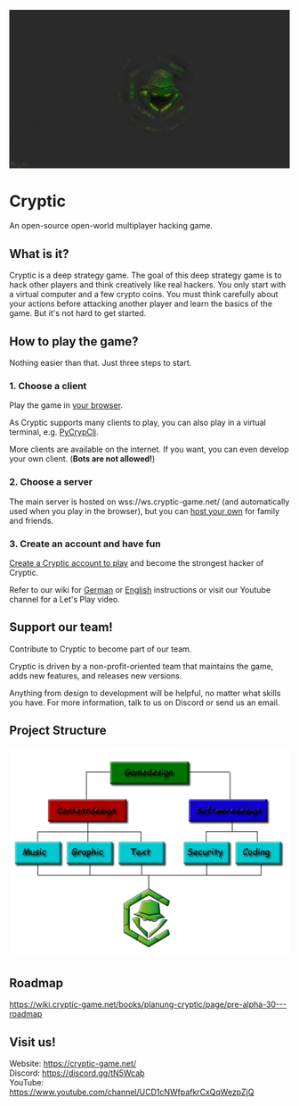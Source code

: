 ![cryptic](https://raw.githubusercontent.com/cryptic-game/graphics/master/wallpaper/cry_crack.png)

# Cryptic

An open-source open-world multiplayer hacking game.

## What is it?

Cryptic is a deep strategy game. The goal of this deep strategy game is to hack other players and think creatively like real hackers. You only start with a virtual computer and a few crypto coins. You must think carefully about your actions before attacking another player and learn the basics of the game. But it's not hard to get started.  

## How to play the game?

Nothing easier than that. Just three steps to start.

### 1. Choose a client

Play the game in [your browser](https://play.cryptic-game.net/).  

As Cryptic supports many clients to play, you can also play in a virtual terminal, e.g. [PyCrypCli](https://github.com/Defelo/PyCrypCli).  

More clients are available on the internet. If you want, you can even develop your own client. (**Bots are not allowed!**)  

### 2. Choose a server

The main server is hosted on wss://ws.cryptic-game.net/ (and automatically used when you play in the browser), but you can [host your own](https://github.com/cryptic-game/server) for family and friends.

### 3. Create an account and have fun

[Create a Cryptic account to play](https://play.cryptic-game.net/signup) and become the strongest hacker of Cryptic.  

Refer to our wiki for [German](https://wiki.cryptic-game.net/books/spielanleitung) or [English](https://wiki.cryptic-game.net/books/game-manual) instructions or visit our Youtube channel for a Let's Play video.

## Support our team!

Contribute to Cryptic to become part of our team.

Cryptic is driven by a non-profit-oriented team that maintains the game, adds new features, and releases new versions.

Anything from design to development will be helpful, no matter what skills you have. For more information, talk to us on Discord or send us an email.

## Project Structure

![project structure](https://raw.githubusercontent.com/cryptic-game/graphics/master/wallpaper/ablauf.png)

## Roadmap

https://wiki.cryptic-game.net/books/planung-cryptic/page/pre-alpha-30---roadmap

## Visit us!
Website: https://cryptic-game.net/  
Discord: https://discord.gg/tN5Wcab  
YouTube: https://www.youtube.com/channel/UCD1cNWfpafkrCxQqWezpZjQ
